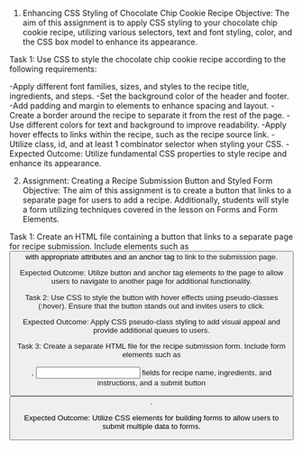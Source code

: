 1.  Enhancing CSS Styling of Chocolate Chip Cookie Recipe
Objective: The aim of this assignment is to apply CSS styling to your chocolate chip cookie recipe, utilizing various selectors, text and font styling, color, and the CSS box model to enhance its appearance.

Task 1: Use CSS to style the chocolate chip cookie recipe according to the following requirements:

-Apply different font families, sizes, and styles to the recipe title, ingredients, and steps.
-Set the background color of the header and footer.
-Add padding and margin to elements to enhance spacing and layout.
-Create a border around the recipe to separate it from the rest of the page.
-Use different colors for text and background to improve readability.
-Apply hover effects to links within the recipe, such as the recipe source link.
-Utilize class, id, and at least 1 combinator selector when styling your CSS. 
-Expected Outcome: Utilize fundamental CSS properties to style recipe and enhance its appearance.









2. Assignment: Creating a Recipe Submission Button and Styled Form
Objective: The aim of this assignment is to create a button that links to a separate page for users to add a recipe. Additionally, students will style a form utilizing techniques covered in the lesson on Forms and Form Elements.

Task 1: Create an HTML file containing a button that links to a separate page for recipe submission. Include elements such as <button> with appropriate attributes and an anchor tag <a> to link to the submission page.

Expected Outcome: Utilize button and anchor tag elements to the page to allow users to navigate to another page for additional functionality.

Task 2: Use CSS to style the button with hover effects using pseudo-classes (:hover). Ensure that the button stands out and invites users to click.

Expected Outcome: Apply CSS pseudo-class styling to add visual appeal and provide additional queues to users.

Task 3: Create a separate HTML file for the recipe submission form. Include form elements such as <form>, <input> fields for recipe name, ingredients, and instructions, and a submit button <button>.

Expected Outcome: Utilize CSS elements for building forms to allow users to submit multiple data to forms.

